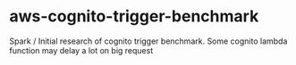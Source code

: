 # aws-cognito-trigger-benchmark
Spark / Initial research of cognito trigger benchmark. Some cognito lambda function may delay a lot on big request 
